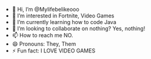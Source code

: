 - 👋 Hi, I’m @Mylifebelikeooo
- 👀 I’m interested in Fortnite, Video Games
- 🌱 I’m currently learning how to code Java
- 💞️ I’m looking to collaborate on nothing? Yes, nothing!
- 📫 How to reach me NO.
- 😄 Pronouns: They, Them
- ⚡ Fun fact: I LOVE VIDEO GAMES

<!---
Mylifebelikeooo/Mylifebelikeooo is a ✨ special ✨ repository because its `README.md` (this file) appears on your GitHub profile.
You can click the Preview link to take a look at your changes.
--->
